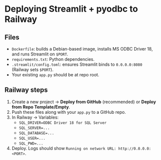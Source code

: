 # Deploying Streamlit + pyodbc to Railway

## Files
- `Dockerfile`: builds a Debian-based image, installs MS ODBC Driver 18, and runs Streamlit on `$PORT`.
- `requirements.txt`: Python dependencies.
- `.streamlit/config.toml`: ensures Streamlit binds to `0.0.0.0:8080` (Railway sets `$PORT`).
- Your existing `app.py` should be at repo root.

## Railway steps
1. Create a new project → **Deploy from GitHub** (recommended) or **Deploy from Repo Template/Empty**.
2. Push these files along with your `app.py` to a GitHub repo.
3. In Railway → Variables:
   - `SQL_DRIVER=ODBC Driver 18 for SQL Server`
   - `SQL_SERVER=...`
   - `SQL_DATABASE=...`
   - `SQL_USER=...`
   - `SQL_PWD=...`
4. Deploy. Logs should show `Running on network URL: http://0.0.0.0:<PORT>`.
